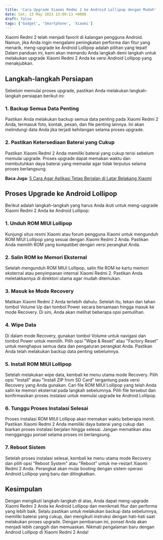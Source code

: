 ```yaml
---
title: 'Cara Upgrade Xiaomi Redmi 2 ke Android Lollipop dengan Mudah'
date: Sat, 13 May 2023 13:09:13 +0000
draft: false
tags: ['Gadget', 'Smartphone', 'Xiaomi']
---
```


Xiaomi Redmi 2 telah menjadi favorit di kalangan pengguna Android. Namun, jika Anda ingin mengalami peningkatan performa dan fitur yang menarik, meng-upgrade ke Android Lollipop adalah pilihan yang tepat! Dalam panduan ini, kami akan memandu Anda langkah demi langkah untuk melakukan upgrade Xiaomi Redmi 2 Anda ke versi Android Lollipop yang menakjubkan.

Langkah-langkah Persiapan
-------------------------

Sebelum memulai proses upgrade, pastikan Anda melakukan langkah-langkah persiapan berikut ini:

### 1\. Backup Semua Data Penting

Pastikan Anda melakukan backup semua data penting pada Xiaomi Redmi 2 Anda, termasuk foto, kontak, pesan, dan file penting lainnya. Ini akan melindungi data Anda jika terjadi kehilangan selama proses upgrade.

### 2\. Pastikan Ketersediaan Baterai yang Cukup

Pastikan Xiaomi Redmi 2 Anda memiliki baterai yang cukup terisi sebelum memulai upgrade. Proses upgrade dapat memakan waktu dan membutuhkan daya baterai yang memadai agar tidak terputus selama proses berlangsung.

**Baca Juga**: [5 Cara Agar Aplikasi Tetap Berjalan di Latar Belakang Xiaomi](https://blog.ajiekusumadhany.com/cara-agar-aplikasi-tetap-berjalan-di-latar-belakang-xiaomi/)

Proses Upgrade ke Android Lollipop
----------------------------------

Berikut adalah langkah-langkah yang harus Anda ikuti untuk meng-upgrade Xiaomi Redmi 2 Anda ke Android Lollipop:

### 1\. Unduh ROM MIUI Lollipop

Kunjungi situs resmi Xiaomi atau forum pengguna Xiaomi untuk mengunduh ROM MIUI Lollipop yang sesuai dengan Xiaomi Redmi 2 Anda. Pastikan Anda memilih ROM yang kompatibel dengan versi perangkat Anda.

### 2\. Salin ROM ke Memori Eksternal

Setelah mengunduh ROM MIUI Lollipop, salin file ROM ke kartu memori eksternal atau penyimpanan internal Xiaomi Redmi 2. Pastikan Anda meletakkannya di direktori utama agar mudah ditemukan.

### 3\. Masuk ke Mode Recovery

Matikan Xiaomi Redmi 2 Anda terlebih dahulu. Setelah itu, tekan dan tahan tombol Volume Up dan tombol Power secara bersamaan hingga masuk ke mode Recovery. Di sini, Anda akan melihat beberapa opsi pemulihan.

### 4\. Wipe Data

Di dalam mode Recovery, gunakan tombol Volume untuk navigasi dan tombol Power untuk memilih. Pilih opsi "Wipe & Reset" atau "Factory Reset" untuk menghapus semua data dan pengaturan perangkat Anda. Pastikan Anda telah melakukan backup data penting sebelumnya.

### 5\. Install ROM MIUI Lollipop

Setelah melakukan wipe data, kembali ke menu utama mode Recovery. Pilih opsi "Install" atau "Install ZIP from SD Card" tergantung pada versi Recovery yang Anda gunakan. Cari file ROM MIUI Lollipop yang telah Anda salin ke memori eksternal pada langkah sebelumnya. Pilih file tersebut dan konfirmasikan proses instalasi untuk memulai upgrade ke Android Lollipop.

### 6\. Tunggu Proses Instalasi Selesai

Proses instalasi ROM MIUI Lollipop akan memakan waktu beberapa menit. Pastikan Xiaomi Redmi 2 Anda memiliki daya baterai yang cukup dan biarkan proses instalasi berjalan hingga selesai. Jangan mematikan atau mengganggu ponsel selama proses ini berlangsung.

### 7\. Reboot Sistem

Setelah proses instalasi selesai, kembali ke menu utama mode Recovery dan pilih opsi "Reboot System" atau "Reboot" untuk me-restart Xiaomi Redmi 2 Anda. Perangkat akan mulai booting dengan sistem operasi Android Lollipop yang baru dan ditingkatkan.

Kesimpulan
----------

Dengan mengikuti langkah-langkah di atas, Anda dapat meng-upgrade Xiaomi Redmi 2 Anda ke Android Lollipop dan menikmati fitur dan performa yang lebih baik. Selalu pastikan untuk melakukan backup data sebelumnya, memiliki baterai yang cukup, dan mengikuti instruksi dengan hati-hati saat melakukan proses upgrade. Dengan pembaruan ini, ponsel Anda akan menjadi lebih canggih dan memuaskan. Nikmati pengalaman baru dengan Android Lollipop di Xiaomi Redmi 2 Anda!